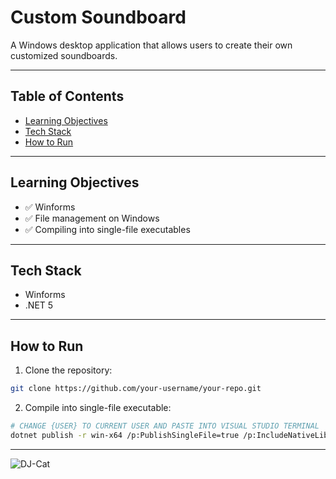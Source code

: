 # Custom Soundboard
A Windows desktop application that allows users to create their own customized soundboards.

---

## Table of Contents
- [Learning Objectives](#learning-objectives)
- [Tech Stack](#tech-stack)
- [How to Run](#how-to-run)

---

## Learning Objectives
- ✅ Winforms
- ✅ File management on Windows
- ✅ Compiling into single-file executables
  
---

## Tech Stack
- Winforms
- .NET 5

---

## How to Run
1. Clone the repository:  
```bash
git clone https://github.com/your-username/your-repo.git
```

2. Compile into single-file executable:
```bash
# CHANGE {USER} TO CURRENT USER AND PASTE INTO VISUAL STUDIO TERMINAL
dotnet publish -r win-x64 /p:PublishSingleFile=true /p:IncludeNativeLibrariesForSelfExtract=true --output "c:\users\{USER}\desktop"
```

---

![DJ-Cat]([https://burst.shopifycdn.com/photos/business-cat-in-office.jpg?exif=0&iptc=0](https://i.pinimg.com/736x/7e/da/07/7eda07cdf66138db06b92fb34cd14452.jpg))
